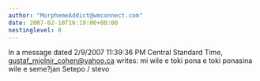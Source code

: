 ```yaml
---
author: "MorphemeAddict@wmconnect.com"
date: 2007-02-10T16:19:00+00:00
nestinglevel: 0
---
```

In a message dated 2/9/2007 11:39:36 PM Central Standard Time, [gustaf_mjolnir_cohen@yahoo.ca](mailto://gustaf_mjolnir_cohen@yahoo.ca) writes:
mi wile e toki pona e toki ponasina wile e seme?jan Setepo / stevo